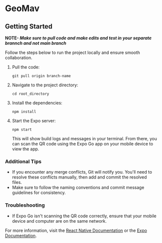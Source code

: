<!DOCTYPE html>
<html lang="en">
<head>
    <meta charset="UTF-8">
    <meta name="viewport" content="width=device-width, initial-scale=1.0">
</head>
<body>

<h1>GeoMav</h1>

<h2>Getting Started</h2>
<p><b>NOTE- </b><em><b>Make sure to pull code and make edits and test in your separate brannch and not main branch </b></em></p>
<p>Follow the steps below to run the project locally and ensure smooth collaboration.</p>

<ol>
    <li>Pull the code:
        <pre><code>git pull origin branch-name</code></pre>
    </li>
    <li>Navigate to the project directory:
        <pre><code>cd root_directory</code></pre>
    </li>
    <li>Install the dependencies:
        <pre><code>npm install</code></pre>
    </li>
    <li>Start the Expo server:
        <pre><code>npm start</code></pre>
        <p>This will show build logs and messages in your terminal. From there, you can scan the QR code using the Expo Go app on your mobile device to view the app.</p>
    </li>
</ol>

<h3>Additional Tips</h3>
<ul>
    <li>If you encounter any merge conflicts, Git will notify you. You'll need to resolve these conflicts manually, then add and commit the resolved files.</li>
    <li>Make sure to follow the naming conventions and commit message guidelines for consistency.</li>
</ul>

<h3>Troubleshooting</h3>
<ul>
    <li>If Expo Go isn't scanning the QR code correctly, ensure that your mobile device and computer are on the same network.</li>
</ul>

<p>For more information, visit the <a href="https://reactnative.dev/docs/getting-started">React Native Documentation</a> or the <a href="https://docs.expo.dev/">Expo Documentation</a>.</p>

</body>
</html>
